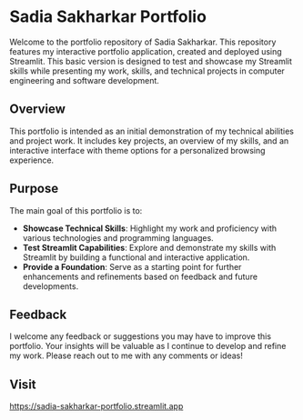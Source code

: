 # Sadia Sakharkar Portfolio

Welcome to the portfolio repository of Sadia Sakharkar. This repository features my interactive portfolio application, created and deployed using Streamlit. This basic version is designed to test and showcase my Streamlit skills while presenting my work, skills, and technical projects in computer engineering and software development.

## Overview

This portfolio is intended as an initial demonstration of my technical abilities and project work. It includes key projects, an overview of my skills, and an interactive interface with theme options for a personalized browsing experience.

## Purpose

The main goal of this portfolio is to:
- **Showcase Technical Skills**: Highlight my work and proficiency with various technologies and programming languages.
- **Test Streamlit Capabilities**: Explore and demonstrate my skills with Streamlit by building a functional and interactive application.
- **Provide a Foundation**: Serve as a starting point for further enhancements and refinements based on feedback and future developments.

## Feedback

I welcome any feedback or suggestions you may have to improve this portfolio. Your insights will be valuable as I continue to develop and refine my work. Please reach out to me with any comments or ideas!

## Visit 
https://sadia-sakharkar-portfolio.streamlit.app
